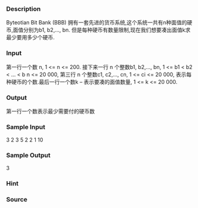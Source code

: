 
### Description
Byteotian Bit Bank (BBB) 拥有一套先进的货币系统,这个系统一共有n种面值的硬币,面值分别为b1, b2,..., bn. 但是每种硬币有数量限制,现在我们想要凑出面值k求最少要用多少个硬币.
### Input
第一行一个数 n, 1 <= n <= 200. 接下来一行 n 个整数b1, b2,..., bn, 1 <= b1 < b2 < ... < b n <= 20 000, 第三行 n 个整数c1, c2,..., cn, 1 <= ci <= 20 000, 表示每种硬币的个数.最后一行一个数k – 表示要凑的面值数量, 1 <= k <= 20 000.
### Output
第一行一个数表示最少需要付的硬币数
### Sample Input
3
2 3 5
2 2 1
10

### Sample Output
3
### Hint

### Source
